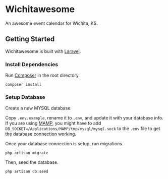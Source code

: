 # Wichitawesome

An awesome event calendar for Wichita, KS.

## Getting Started

Wichitawesome is built with [Laravel](http://laravel.com).

### Install Dependencies

Run [Composer](http://getcomposer.org/) in the root directory.

    composer install

### Setup Database

Create a new MYSQL database.

Copy `.env.example`, rename it to `.env`, and update it with your database info. If you are using [MAMP](https://mamp.info), you might have to add `DB_SOCKET=/Applications/MAMP/tmp/mysql/mysql.sock` to the `.env` file to get the database connection working.

Once your database connection is setup, run migrations.

    php artisan migrate

Then, seed the database. 

    php artisan db:seed
